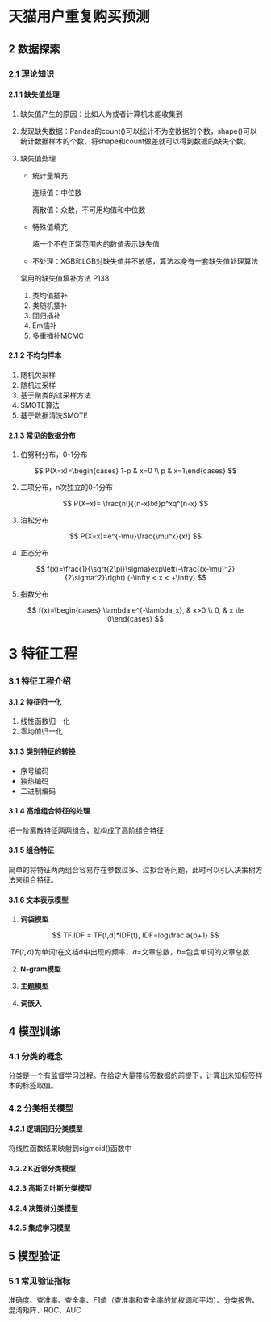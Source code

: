 # 天猫用户重复购买预测

## 2 数据探索

### 2.1 理论知识

#### 2.1.1 缺失值处理

1. 缺失值产生的原因：比如人为或者计算机未能收集到
2. 发现缺失数据：Pandas的count()可以统计不为空数据的个数，shape()可以统计数据样本的个数，将shape和count做差就可以得到数据的缺失个数。

3. 缺失值处理

   - 统计量填充 

     连续值：中位数

     离散值：众数，不可用均值和中位数

   - 特殊值填充

     填一个不在正常范围内的数值表示缺失值

   - 不处理：XGB和LGB对缺失值并不敏感，算法本身有一套缺失值处理算法

   常用的缺失值填补方法 P138

   1. 类均值插补
   2. 类随机插补
   3. 回归插补
   4. Em插补
   5. 多重插补MCMC

#### 2.1.2 不均匀样本

1. 随机欠采样
2. 随机过采样
3. 基于聚类的过采样方法
4. SMOTE算法
5. 基于数据清洗SMOTE

#### 2.1.3 常见的数据分布

1. 伯努利分布，0-1分布

$$
P(X=x)=\begin{cases} 1-p & x=0 \\ p & x=1\end{cases}
$$

2. 二项分布，n次独立的0-1分布

$$
P(X=x)= \frac{n!}{(n-x)!x!}p^xq^{n-x}
$$

3. 泊松分布

$$
P(X=x)=e^{-\mu}\frac{\mu^x}{x!}
$$

4. 正态分布

$$
f(x)=\frac{1}{\sqrt{2\pi}\sigma}exp\left(-\frac{(x-\mu)^2}{2\sigma^2}\right) (-\infty < x < +\infty)
$$

5. 指数分布

$$
f(x)=\begin{cases} \lambda e^{-\lambda_x}, & x>0 \\ 0, & x \le 0\end{cases}
$$

# 3 特征工程

### 3.1 特征工程介绍

#### 3.1.2 特征归一化

1. 线性函数归一化
2. 零均值归一化

#### 3.1.3 类别特征的转换

- 序号编码
- 独热编码
- 二进制编码

#### 3.1.4 高维组合特征的处理

把一阶离散特征两两组合，就构成了高阶组合特征

#### 3.1.5 组合特征

简单的将特征两两组合容易存在参数过多、过拟合等问题，此时可以引入决策树方法来组合特征。

#### 3.1.6 文本表示模型

1. **词袋模型**

$$
TF.IDF = TF(t,d)*IDF(t), IDF=log\frac a{b+1}
$$

​	$TF(t,d)$为单词t在文档d中出现的频率，$a$=文章总数，$b$=包含单词的文章总数

2. **N-gram模型**

3. **主题模型**

4. **词嵌入**

## 4 模型训练

### 4.1 分类的概念

分类是一个有监督学习过程。在给定大量带标签数据的前提下，计算出未知标签样本的标签取值。

### 4.2 分类相关模型

#### 4.2.1 逻辑回归分类模型

将线性函数结果映射到sigmoid()函数中

#### 4.2.2 K近邻分类模型

#### 4.2.3 高斯贝叶斯分类模型

#### 4.2.4 决策树分类模型

#### 4.2.5 集成学习模型

## 5 模型验证

### 5.1 常见验证指标

准确度、查准率、查全率、F1值（查准率和查全率的加权调和平均）、分类报告、混淆矩阵、ROC、AUC


